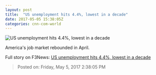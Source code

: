 ```yaml
---
layout: post
title:  "US unemployment hits 4.4%, lowest in a decade"
date: 2017-05-05 15:38:05Z
categories: cnn-com-world
---
```


![US unemployment hits 4.4%, lowest in a decade](http://i2.cdn.turner.com/money/dam/assets/170405075418-donald-trump-jobs-report-full-circle-00000000-780x439.jpg)

America's job market rebounded in April.


Full story on F3News: [US unemployment hits 4.4%, lowest in a decade](http://www.f3nws.com/n/gkFhAD)

> Posted on: Friday, May 5, 2017 2:38:05 PM
